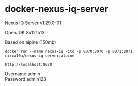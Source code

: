 # docker-nexus-iq-server
Nexus IQ Server v1.29.0-01

OpenJDK 8u121b13

Based on alpine (150mb)

`docker run --name nexus-iq -itd -p 8070:8070 -p 8071:8071 circa10a/nexus-iq-server:alpine`

`http://localhost:8070`

Username:admin  
Password:admin123
